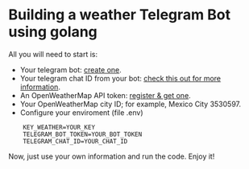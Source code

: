 # Building a weather Telegram Bot using golang
All you will need to start is:
* Your telegram bot: [create one](https://core.telegram.org/bots).
* Your telegram chat ID from your bot: [check this out for more information](https://core.telegram.org/bots#3-how-do-i-create-a-bot).
* An OpenWeatherMap API token: [register & get one](https://openweathermap.org/appid).
* Your OpenWeatherMap city ID; for example, Mexico City 3530597.
* Configure your enviroment (file .env)
```
	KEY_WEATHER=YOUR_KEY
	TELEGRAM_BOT_TOKEN=YOUR_BOT_TOKEN
	TELEGRAM_CHAT_ID=YOUR_CHAT_ID
```
Now, just use your own information and run the code. Enjoy it!
